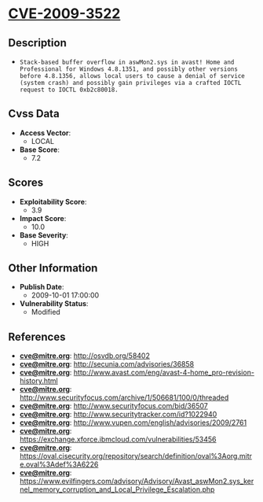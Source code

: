 
# [CVE-2009-3522](http://osvdb.org/58402)

## Description

- `Stack-based buffer overflow in aswMon2.sys in avast! Home and Professional for Windows 4.8.1351, and possibly other versions before 4.8.1356, allows local users to cause a denial of service (system crash) and possibly gain privileges via a crafted IOCTL request to IOCTL 0xb2c80018.`

## Cvss Data

- **Access Vector**:
  - LOCAL
- **Base Score**:
  - 7.2

## Scores

- **Exploitability Score**:
  - 3.9
- **Impact Score**:
  - 10.0
- **Base Severity**:
  - HIGH

## Other Information

- **Publish Date**:
  - 2009-10-01 17:00:00
- **Vulnerability Status**:
  - Modified

## References

- **cve@mitre.org**: http://osvdb.org/58402
- **cve@mitre.org**: http://secunia.com/advisories/36858
- **cve@mitre.org**: http://www.avast.com/eng/avast-4-home_pro-revision-history.html
- **cve@mitre.org**: http://www.securityfocus.com/archive/1/506681/100/0/threaded
- **cve@mitre.org**: http://www.securityfocus.com/bid/36507
- **cve@mitre.org**: http://www.securitytracker.com/id?1022940
- **cve@mitre.org**: http://www.vupen.com/english/advisories/2009/2761
- **cve@mitre.org**: https://exchange.xforce.ibmcloud.com/vulnerabilities/53456
- **cve@mitre.org**: https://oval.cisecurity.org/repository/search/definition/oval%3Aorg.mitre.oval%3Adef%3A6226
- **cve@mitre.org**: https://www.evilfingers.com/advisory/Advisory/Avast_aswMon2.sys_kernel_memory_corruption_and_Local_Privilege_Escalation.php
